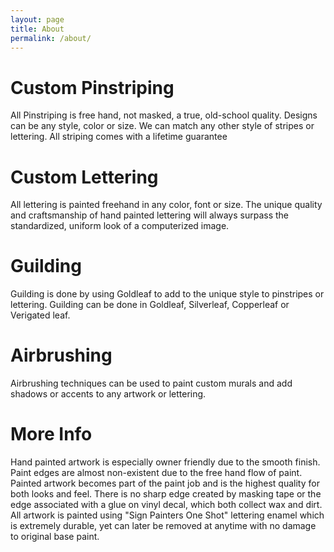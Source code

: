 ```yaml
---
layout: page
title: About
permalink: /about/
---
```


Custom Pinstriping 
=====================================

All Pinstriping is free hand, not masked, a true, old-school quality. 
Designs can be any style, color or size. We can match any other style of stripes or
lettering. All striping comes with a lifetime guarantee

Custom Lettering 
=====================================
All lettering is painted freehand in any color, font or size. The unique quality
and craftsmanship of hand painted lettering will always surpass the standardized,
uniform look of a computerized image.

Guilding 
=====================================
Guilding is done by using Goldleaf to add to the unique style to pinstripes or
lettering. Guilding can be done in Goldleaf, Silverleaf, Copperleaf or Verigated leaf.

Airbrushing 
=====================================
Airbrushing techniques can be used to paint custom murals and add
shadows or accents to any artwork or lettering.

More Info 
=====================================
Hand painted artwork is especially owner friendly due to the smooth finish.
Paint edges are almost non-existent due to the free hand flow of paint. Painted
artwork becomes part of the paint job and is the highest quality for both looks
and feel. There is no sharp edge created by masking tape or the edge associated
with a glue on vinyl decal, which both collect wax and dirt. All artwork is painted
using "Sign Painters One Shot" lettering enamel which is extremely durable, yet
can later be removed at anytime with no damage to original base paint.

